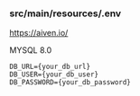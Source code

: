 ### src/main/resources/.env
https://aiven.io/

MYSQL 8.0
```dotenv
DB_URL={your_db_url}
DB_USER={your_db_user}
DB_PASSWORD={your_db_password}
```